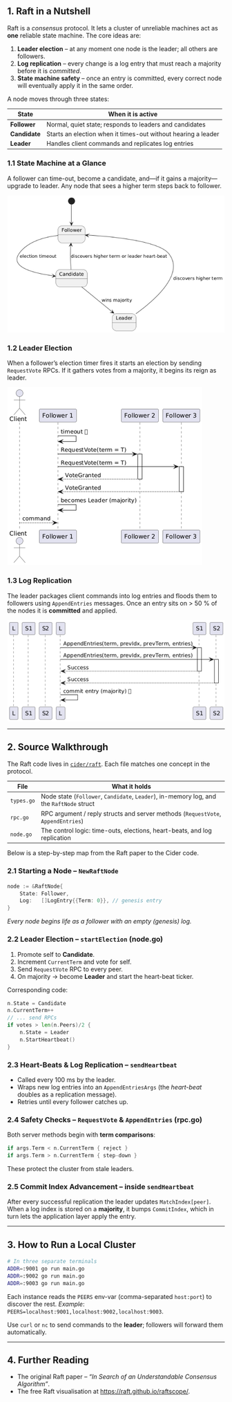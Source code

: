 ## 1. Raft in a Nutshell

Raft is a _consensus_ protocol.  It lets a cluster of unreliable machines act as **one** reliable state machine.  The core ideas are:

1. **Leader election** – at any moment one node is the leader; all others are followers.  
2. **Log replication** – every change is a log entry that must reach a majority before it is _committed_.  
3. **State machine safety** – once an entry is committed, every correct node will eventually apply it in the same order.

A node moves through three states:

| State      | When it is active                                |
| ---------- | ------------------------------------------------ |
| **Follower**  | Normal, quiet state; responds to leaders and candidates |
| **Candidate** | Starts an election when it times-out without hearing a leader |
| **Leader**    | Handles client commands and replicates log entries |

### 1.1 State&nbsp;Machine at a Glance
A follower can time-out, become a candidate, and—if it gains a majority—upgrade to leader. Any node that sees a higher term steps back to follower.

![State Transition](assets/stateTransitionDiagram.png)

### 1.2 Leader Election
When a follower’s election timer fires it starts an election by sending `RequestVote` RPCs. If it gathers votes from a majority, it begins its reign as leader.

![Leader Election Sequence](assets/leaderElectionSequence.png)

### 1.3 Log Replication
The leader packages client commands into log entries and floods them to followers using `AppendEntries` messages. Once an entry sits on > 50 % of the nodes it is **committed** and applied.

![Log Replication Happy Path](assets/logReplication.png)

---

## 2. Source Walkthrough
The Raft code lives in [`cider/raft`](./raft/).  Each file matches one concept in the protocol.

| File           | What it holds                                                                            |
| -------------- | ---------------------------------------------------------------------------------------- |
| `types.go`     | Node state (`Follower`, `Candidate`, `Leader`), in-memory log, and the `RaftNode` struct |
| `rpc.go`       | RPC argument / reply structs and server methods (`RequestVote`, `AppendEntries`)         |
| `node.go`      | The control logic: time-outs, elections, heart-beats, and log replication                |

Below is a step-by-step map from the Raft paper to the Cider code.

### 2.1 Starting a Node – `NewRaftNode`
```go
node := &RaftNode{
    State: Follower,
    Log:   []LogEntry{{Term: 0}}, // genesis entry
}
```
*Every node begins life as a follower with an empty (genesis) log.*

### 2.2 Leader Election – `startElection` (node.go)
1. Promote self to **Candidate**.  
2. Increment `CurrentTerm` and vote for self.  
3. Send `RequestVote` RPC to every peer.  
4. On majority → become **Leader** and start the heart-beat ticker.

Corresponding code:
```go
n.State = Candidate
n.CurrentTerm++
// ... send RPCs
if votes > len(n.Peers)/2 {
    n.State = Leader
    n.StartHeartbeat()
}
```

### 2.3 Heart-Beats & Log Replication – `sendHeartbeat`
* Called every 100 ms by the leader.  
* Wraps new log entries into an `AppendEntriesArgs` (the _heart-beat_ doubles as a replication message).  
* Retries until every follower catches up.

### 2.4 Safety Checks – `RequestVote` & `AppendEntries` (rpc.go)
Both server methods begin with **term comparisons**:
```go
if args.Term < n.CurrentTerm { reject }
if args.Term > n.CurrentTerm { step-down }
```
These protect the cluster from stale leaders.

### 2.5 Commit Index Advancement – inside `sendHeartbeat`
After every successful replication the leader updates `MatchIndex[peer]`.  
When a log index is stored on a **majority**, it bumps `CommitIndex`, which in turn lets the application layer apply the entry.

---

## 3. How to Run a Local Cluster
```bash
# In three separate terminals
ADDR=:9001 go run main.go
ADDR=:9002 go run main.go
ADDR=:9003 go run main.go
```
Each instance reads the `PEERS` env-var (comma-separated `host:port`) to discover the rest.  _Example_: `PEERS=localhost:9001,localhost:9002,localhost:9003`.

Use `curl` or `nc` to send commands to the **leader**; followers will forward them automatically.

---

## 4. Further Reading
* The original Raft paper – _“In Search of an Understandable Consensus Algorithm”_.  
* The free Raft visualisation at <https://raft.github.io/raftscope/>.
